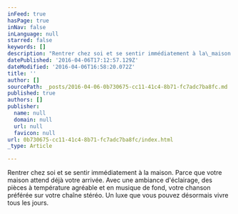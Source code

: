 ```yaml
---
inFeed: true
hasPage: true
inNav: false
inLanguage: null
starred: false
keywords: []
description: "Rentrer chez soi et se sentir immédiatement à la\_maison.\_Parce que votre maison attend déjà votre arrivée. Avec une ambiance d'éclairage, des pièces à température agréable et en musique de fond, votre chanson préférée sur votre chaîne stéréo. Un luxe que vous pouvez désormais vivre tous les jours."
datePublished: '2016-04-06T17:12:57.129Z'
dateModified: '2016-04-06T16:58:20.072Z'
title: ''
author: []
sourcePath: _posts/2016-04-06-0b730675-cc11-41c4-8b71-fc7adc7ba8fc.md
published: true
authors: []
publisher:
  name: null
  domain: null
  url: null
  favicon: null
url: 0b730675-cc11-41c4-8b71-fc7adc7ba8fc/index.html
_type: Article

---
```

Rentrer chez soi et se sentir immédiatement à la maison. Parce que votre maison attend déjà votre arrivée. Avec une ambiance d'éclairage, des pièces à température agréable et en musique de fond, votre chanson préférée sur votre chaîne stéréo. Un luxe que vous pouvez désormais vivre tous les jours.